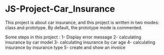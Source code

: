 # JS-Project-Car_Insurance

This project is about car insurance, and this project is written in two modes: class and prototype. By default, the prototype mode is commented.

Some steps in this project :
1- Display error message
2- calculating insurance by car model
3- calculating insurance by car age
4- calculating insurance by insurance type
5- create and show an invoice
